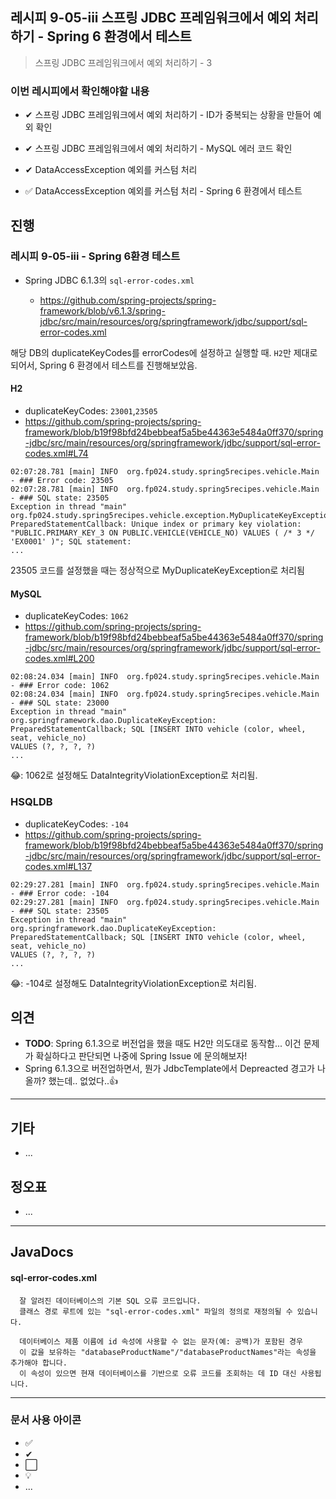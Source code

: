 ## 레시피 9-05-iii 스프링  JDBC 프레임워크에서 예외 처리하기 - Spring 6 환경에서 테스트

>  스프링  JDBC 프레임워크에서 예외 처리하기 - 3
>

### 이번 레시피에서 확인해야할  내용

* ✔ 스프링  JDBC 프레임워크에서 예외 처리하기 - ID가 중복되는 상황을 만들어 예외 확인

* ✔ 스프링  JDBC 프레임워크에서 예외 처리하기 - MySQL 에러 코드 확인

* ✔ DataAccessException 예외를 커스텀 처리

* ✅ DataAccessException 예외를 커스텀 처리 - Spring 6 환경에서 테스트

  




## 진행

### 레시피 9-05-iii - Spring 6환경 테스트

* Spring JDBC 6.1.3의 `sql-error-codes.xml` 

  * https://github.com/spring-projects/spring-framework/blob/v6.1.3/spring-jdbc/src/main/resources/org/springframework/jdbc/support/sql-error-codes.xml
  
  
  

해당 DB의 duplicateKeyCodes를 errorCodes에 설정하고 실행할 때. `H2`만 제대로 되어서, Spring 6 환경에서 테스트를 진행해보았음.



#### H2 

* duplicateKeyCodes: `23001`,`23505`
* https://github.com/spring-projects/spring-framework/blob/b19f98bfd24bebbeaf5a5be44363e5484a0ff370/spring-jdbc/src/main/resources/org/springframework/jdbc/support/sql-error-codes.xml#L74

```
02:07:28.781 [main] INFO  org.fp024.study.spring5recipes.vehicle.Main - ### Error code: 23505
02:07:28.781 [main] INFO  org.fp024.study.spring5recipes.vehicle.Main - ### SQL state: 23505
Exception in thread "main" org.fp024.study.spring5recipes.vehicle.exception.MyDuplicateKeyException: PreparedStatementCallback: Unique index or primary key violation: "PUBLIC.PRIMARY_KEY_3 ON PUBLIC.VEHICLE(VEHICLE_NO) VALUES ( /* 3 */ 'EX0001' )"; SQL statement:
...
```

23505 코드를 설정했을 때는 정상적으로 MyDuplicateKeyException로 처리됨



#### MySQL 

* duplicateKeyCodes: `1062`
* https://github.com/spring-projects/spring-framework/blob/b19f98bfd24bebbeaf5a5be44363e5484a0ff370/spring-jdbc/src/main/resources/org/springframework/jdbc/support/sql-error-codes.xml#L200

```
02:08:24.034 [main] INFO  org.fp024.study.spring5recipes.vehicle.Main - ### Error code: 1062
02:08:24.034 [main] INFO  org.fp024.study.spring5recipes.vehicle.Main - ### SQL state: 23000
Exception in thread "main" org.springframework.dao.DuplicateKeyException: PreparedStatementCallback; SQL [INSERT INTO vehicle (color, wheel, seat, vehicle_no)
VALUES (?, ?, ?, ?)
...
```

😂: 1062로 설정해도 DataIntegrityViolationException로 처리됨.



### HSQLDB

* duplicateKeyCodes: `-104`
* https://github.com/spring-projects/spring-framework/blob/b19f98bfd24bebbeaf5a5be44363e5484a0ff370/spring-jdbc/src/main/resources/org/springframework/jdbc/support/sql-error-codes.xml#L137

```
02:29:27.281 [main] INFO  org.fp024.study.spring5recipes.vehicle.Main - ### Error code: -104
02:29:27.281 [main] INFO  org.fp024.study.spring5recipes.vehicle.Main - ### SQL state: 23505
Exception in thread "main" org.springframework.dao.DuplicateKeyException: PreparedStatementCallback; SQL [INSERT INTO vehicle (color, wheel, seat, vehicle_no)
VALUES (?, ?, ?, ?)
...
```

😂: -104로 설정해도 DataIntegrityViolationException로 처리됨.






## 의견

* **TODO**: Spring 6.1.3으로 버전업을 했을 때도 H2만 의도대로 동작함... 이건 문제가 확실하다고 판단되면 나중에 Spring Issue 에 문의해보자!
* Spring 6.1.3으로 버전업하면서, 뭔가 JdbcTemplate에서 Depreacted 경고가 나올까? 했는데.. 없었다..👍



---

## 기타

* ...




## 정오표

* ...
  


---

## JavaDocs

#### sql-error-codes.xml

```
  잘 알려진 데이터베이스의 기본 SQL 오류 코드입니다.
  클래스 경로 루트에 있는 "sql-error-codes.xml" 파일의 정의로 재정의될 수 있습니다.

  데이터베이스 제품 이름에 id 속성에 사용할 수 없는 문자(예: 공백)가 포함된 경우
  이 값을 보유하는 "databaseProductName"/"databaseProductNames"라는 속성을 추가해야 합니다.
  이 속성이 있으면 현재 데이터베이스를 기반으로 오류 코드를 조회하는 데 ID 대신 사용됩니다.
```





---

### 문서 사용 아이콘

* ✅
* ✔
* ⬜
* 💡
* ...

